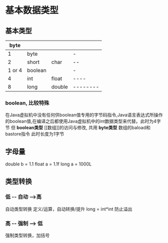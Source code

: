 # 基本数据类型
## 基本类型
| byte   |         |        |          |
|--------|---------|--------|----------|
| 1      | byte    |        | -        |
| 2      | short   | char   | --       |
| 1 or 4 | boolean |        | -        |
| 4      | int     | float  | ----     |
| 8      | long    | double | -------- |

### boolean, 比较特殊 
在Java虚拟机中没有任何供boolean值专用的字节码指令,Java语言表达式所操作的boolean值,在编译之后都使用Java虚拟机中的int数据类型来代替。此时为4字节
但 **boolean类型** [[数组]]的访问与修改, 共用 **byte类型** 数组的baload和 bastore指令 此时长度为1字节


## 字母量
double b = 1.1
float a = 1.1f
long a = 1000L


## 类型转换
### 低 -- 自动 -->高 
自动类型转换
定义/运算，自动转换/提升
long = int*int 防止溢出

### 高 -- 强制 --> 低
强制类型转换，加括号

